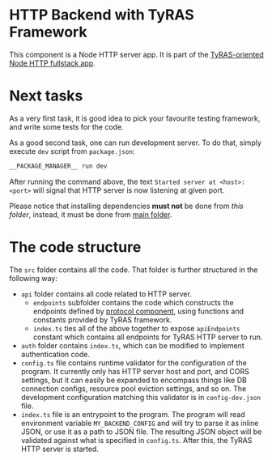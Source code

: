 # HTTP Backend with TyRAS Framework

This component is a Node HTTP server app.
It is part of the [TyRAS-oriented Node HTTP fullstack app](../../README.md).

# Next tasks

As a very first task, it is good idea to pick your favourite testing framework, and write some tests for the code.

As a good second task, one can run development server.
To do that, simply execute `dev` script from `package.json`:
```sh
__PACKAGE_MANAGER__ run dev
```

After running the command above, the text `Started server at <host>:<port>` will signal that HTTP server is now listening at given port.

Please notice that installing dependencies **must not** be done from *this folder*, instead, it must be done from [main folder](../..).

# The code structure

The `src` folder contains all the code.
That folder is further structured in the following way:
- `api` folder contains all code related to HTTP server.
    - `endpoints` subfolder contains the code which constructs the endpoints defined by [protocol component](../protocol), using functions and constants provided by TyRAS framework.
    - `index.ts` ties all of the above together to expose `apiEndpoints` constant which contains all endpoints for TyRAS HTTP server to run.
- `auth` folder contains `index.ts`, which can be modified to implement authentication code.
- `config.ts` file contains runtime validator for the configuration of the program.
  It currently only has HTTP server host and port, and CORS settings, but it can easily be expanded to encompass things like DB connection configs, resource pool eviction settings, and so on.
  The development configuration matching this validator is in `config-dev.json` file.
- `index.ts` file is an entrypoint to the program.
  The program will read environment variable `MY_BACKEND_CONFIG` and will try to parse it as inline JSON, or use it as a path to JSON file.
  The resulting JSON object will be validated against what is specified in `config.ts`.
  After this, the TyRAS HTTP server is started.
